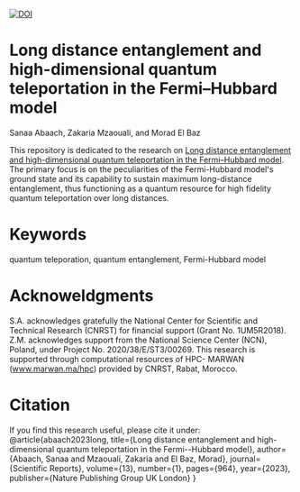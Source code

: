 [![DOI](https://zenodo.org/badge/DOI/10.5281/zenodo.10074867.svg)](https://doi.org/10.5281/zenodo.10074867)

# Long distance entanglement and high-dimensional quantum teleportation in the Fermi–Hubbard model

Sanaa Abaach, Zakaria Mzaouali, and Morad El Baz

This repository is dedicated to the research on [Long distance entanglement and high-dimensional quantum teleportation in the Fermi–Hubbard model](https://www.nature.com/articles/s41598-023-28180-4). The primary focus is on the peculiarities of the Fermi-Hubbard model's ground state and its capability to sustain maximum long-distance entanglement, thus functioning as a quantum resource for high fidelity quantum teleportation over long distances.

# Keywords

quantum teleporation, quantum entanglement, Fermi-Hubbard model

# Acknoweldgments

S.A. acknowledges gratefully the National Center for Scientific and Technical Research (CNRST) for financial
support (Grant No. 1UM5R2018). Z.M. acknowledges support from the National Science Center (NCN), Poland,
under Project No. 2020/38/E/ST3/00269. This research is supported through computational resources of HPC-
MARWAN (www.marwan.ma/hpc) provided by CNRST, Rabat, Morocco.


# Citation
If you find this research useful, please cite it under:
@article{abaach2023long,
  title={Long distance entanglement and high-dimensional quantum teleportation in the Fermi--Hubbard model},
  author={Abaach, Sanaa and Mzaouali, Zakaria and El Baz, Morad},
  journal={Scientific Reports},
  volume={13},
  number={1},
  pages={964},
  year={2023},
  publisher={Nature Publishing Group UK London}
}

